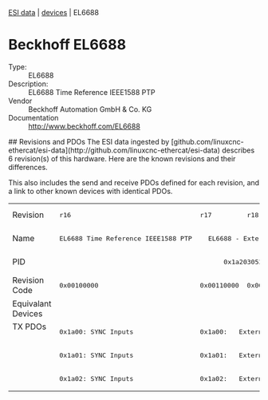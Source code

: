 <div class="nav"><a href="/esi-data">ESI data</a> | <a href="/esi-data/devices">devices</a> | EL6688</div>

#  Beckhoff EL6688

<dl>
  <dt>Type:</dt><dd>EL6688</dd>
  <dt>Description:</dt><dd>EL6688 Time Reference IEEE1588 PTP</dd>
  <dt>Vendor</dt><dd>Beckhoff Automation GmbH & Co. KG</dd>
  <dt>Documentation</dt><dd><a href="http://www.beckhoff.com/EL6688">http://www.beckhoff.com/EL6688</a></dd>
</dl>
## Revisions and PDOs
The ESI data ingested by [github.com/linuxcnc-ethercat/esi-data](http://github.com/linuxcnc-ethercat/esi-data) describes 6 revision(s) of this hardware.  Here are the known revisions and their differences.

This also includes the send and receive PDOs defined for each revision, and a link to other known devices with identical PDOs.

<table>
<tr >
<td class="first">Revision</td>
<td ><pre>r16</pre></td>
<td ><pre>r17</pre></td>
<td ><pre>r18</pre></td>
<td ><pre>r19</pre></td>
<td ><pre>r20</pre></td>
<td ><pre>r22</pre></td>
</tr>
<tr >
<td class="first">Name</td>
<td ><pre>EL6688 Time Reference IEEE1588 PTP</pre></td>
<td  colspan=5 align="center"><pre>EL6688 - External Synchronisation Interface (IEEE1588)</pre></td>
</tr>
<tr >
<td class="first">PID</td>
<td  colspan=6 align="center"><pre>0x1a203052</pre></td>
</tr>
<tr >
<td class="first">Revision Code</td>
<td ><pre>0x00100000</pre></td>
<td ><pre>0x00110000</pre></td>
<td ><pre>0x00120000</pre></td>
<td ><pre>0x00130000</pre></td>
<td ><pre>0x00140000</pre></td>
<td ><pre>0x00160000</pre></td>
</tr>
<tr >
<td class="first">Equivalant Devices</td>
<td  colspan=6 align="center"></td>
</tr>
<tr class="txpdo pdosection">
<td class="first" rowspan=3 valign=top>TX PDOs</td>
<td><pre>0x1a00: SYNC Inputs</pre></td>
<td colspan=5 align="left"><pre>0x1a00:   External Sync</pre></td>
<td></td>
</tr>
<tr class="txpdo pdosection">
<td ><pre>0x1a01: SYNC Inputs</pre></td>
<td  colspan=5 align="left"><pre>0x1a01:   External Sync (32 Bit)</pre></td>
</tr>
<tr class="txpdo pdosection">
<td ><pre>0x1a02: SYNC Inputs</pre></td>
<td  colspan=5 align="left"><pre>0x1a02:   External Sync Compact</pre></td>
</tr>
</table>
